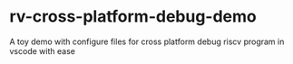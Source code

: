 # rv-cross-platform-debug-demo
A toy demo with configure files for cross platform debug riscv program in vscode with ease
